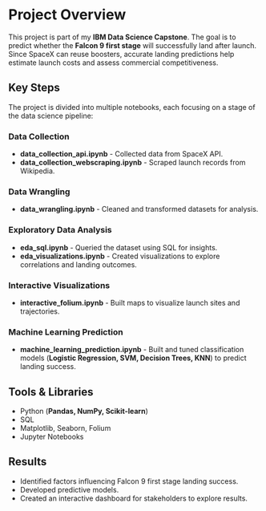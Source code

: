 # Project Overview
This project is part of my **IBM Data Science Capstone**. The goal is to predict whether the **Falcon 9 first stage** will successfully land after launch. Since SpaceX can reuse boosters, accurate landing predictions help estimate launch costs and assess commercial competitiveness.

## Key Steps
The project is divided into multiple notebooks, each focusing on a stage of the data science pipeline:

### Data Collection
- **data_collection_api.ipynb** - Collected data from SpaceX API.  
- **data_collection_webscraping.ipynb** - Scraped launch records from Wikipedia.

### Data Wrangling
- **data_wrangling.ipynb** - Cleaned and transformed datasets for analysis.

### Exploratory Data Analysis
- **eda_sql.ipynb** - Queried the dataset using SQL for insights.  
- **eda_visualizations.ipynb** - Created visualizations to explore correlations and landing outcomes.

### Interactive Visualizations
- **interactive_folium.ipynb** - Built maps to visualize launch sites and trajectories.  

### Machine Learning Prediction
- **machine_learning_prediction.ipynb** - Built and tuned classification models (**Logistic Regression, SVM, Decision Trees, KNN**) to predict landing success.

## Tools & Libraries
- Python (**Pandas, NumPy, Scikit-learn**)  
- SQL  
- Matplotlib, Seaborn, Folium 
- Jupyter Notebooks

## Results
- Identified factors influencing Falcon 9 first stage landing success.  
- Developed predictive models.  
- Created an interactive dashboard for stakeholders to explore results.

